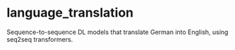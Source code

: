 # language_translation
Sequence-to-sequence DL models that translate German into English, using seq2seq transformers.
